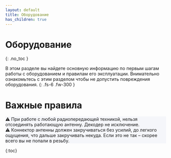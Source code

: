 ```yaml
---
layout: default
title: Оборудование
has_children: true
---
```


# Оборудование
{: .no_toc }

В этом разделе вы найдете основную информацию по первым шагам работы с оборудованием и правилам его эксплуатации.
Внимательно ознакомьтесь с этим разделом чтобы не допустить повреждения оборудования.
{: .fs-6 .fw-300 }


# Важные правила

<div style="background-color: #f5f6fa;">
⚠️ При работе с любой радиопередающей техникой, нельзя отсоединять работающую антенну.
Декодер не исключение.
</div>

<div style="background-color: #f5f6fa;">
⚠️ Коннектор антенны должен закручиваться без усилий, до легкого ощущения, 
что дальше закручивать некуда. Если это не так – скорее всего вы не попали в резьбу.
</div>



{:toc}